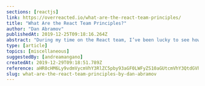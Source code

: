 ```yaml
---
sections: [reactjs]
link: https://overreacted.io/what-are-the-react-team-principles/
title: "What Are the React Team Principles?"
author: "Dan Abramov"
publishedAt: 2019-12-25T09:18:16.264Z
abstract: "During my time on the React team, I’ve been lucky to see how Jordan, Sebastian, Sophie and other tenured team members approach problems. In this post, I’m distilling what I learned from them into a few high-level technical principles. These principles aren’t meant to be exhaustive. This is my personal attempt to formalize observations about how the React team operates — other team members may have different perspectives."
type: [article]
topics: [miscellaneous]
suggestedBy: [andreamangano]
createdAt: 2019-12-29T09:18:51.789Z
reference: aHR0cHM6Ly9vdmVycmVhY3RlZC5pby93aGF0LWFyZS10aGUtcmVhY3QtdGVhbS1wcmluY2lwbGVzLw
slug: what-are-the-react-team-principles-by-dan-abramov
---
```

